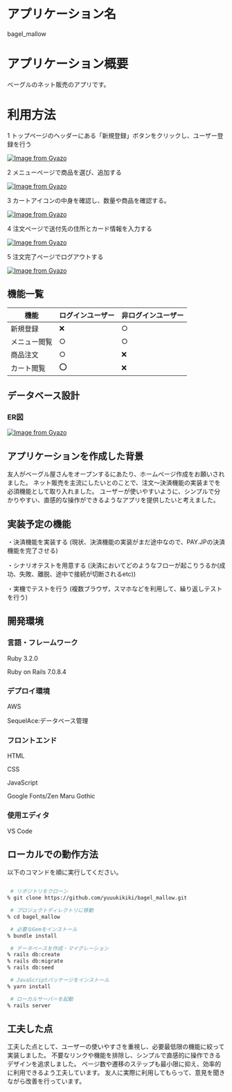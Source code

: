 # アプリケーション名
bagel_mallow

# アプリケーション概要
ベーグルのネット販売のアプリです。

# 利用方法

1 トップページのヘッダーにある「新規登録」ボタンをクリックし、ユーザー登録を行う

[![Image from Gyazo](https://i.gyazo.com/d8b8b1e405c405472177b8a0296d6076.gif)](https://gyazo.com/d8b8b1e405c405472177b8a0296d6076)

2 メニューページで商品を選び、追加する

[![Image from Gyazo](https://i.gyazo.com/4bec8c922afa33b4a7c3036b8c0e85ab.gif)](https://gyazo.com/4bec8c922afa33b4a7c3036b8c0e85ab)

3 カートアイコンの中身を確認し、数量や商品を確認する。

[![Image from Gyazo](https://i.gyazo.com/487d371963e672863c6687a489c1e2f5.gif)](https://gyazo.com/487d371963e672863c6687a489c1e2f5)

4 注文ページで送付先の住所とカード情報を入力する

[![Image from Gyazo](https://i.gyazo.com/63e9bb45e3e65ee7269e2397aa68948a.gif)](https://gyazo.com/63e9bb45e3e65ee7269e2397aa68948a)

5 注文完了ページでログアウトする

[![Image from Gyazo](https://i.gyazo.com/71a7c1479fd2ce1c58a63ea9a12c803f.gif)](https://gyazo.com/71a7c1479fd2ce1c58a63ea9a12c803f)

## 機能一覧

| 機能                         | ログインユーザー | 非ログインユーザー |
|------------------------------|------------------|--------------------|
| 新規登録                 | ❌              | ○                  |
| メニュー閲覧                   | ○                | ○                  |
| 商品注文                    | ○                | ❌               |
| カート閲覧                 | ⭕️              | ❌                  |

## データベース設計

### ER図

[![Image from Gyazo](https://i.gyazo.com/3f5c4435f84138cb1d83c16f35a5572a.png)](https://gyazo.com/3f5c4435f84138cb1d83c16f35a5572a)


## アプリケーションを作成した背景
友人がベーグル屋さんをオープンするにあたり、ホームページ作成をお願いされました。
ネット販売を主流にしたいとのことで、注文〜決済機能の実装までを必須機能として取り入れました。
ユーザーが使いやすいように、シンプルで分かりやすい、直感的な操作ができるようなアプリを提供したいと考えました。

## 実装予定の機能

・決済機能を実装する
(現状、決済機能の実装がまだ途中なので、PAY.JPの決済機能を完了させる)

・シナリオテストを用意する
  (決済においてどのようなフローが起こりうるか(成功、失敗、離脱、途中で接続が切断されるetc))

・実機でテストを行う
  (複数ブラウザ，スマホなどを利用して、繰り返しテストを行う)

## 開発環境
### 言語・フレームワーク

Ruby 3.2.0

Ruby on Rails 7.0.8.4

### デプロイ環境

AWS

SequelAce:データベース管理

### フロントエンド
HTML

CSS

JavaScript

Google Fonts/Zen Maru Gothic

### 使用エディタ
VS Code


## ローカルでの動作方法
以下のコマンドを順に実行してください。

```bash

 # リポジトリをクローン
% git clone https://github.com/yuuukikiki/bagel_mallow.git

 # プロジェクトディレクトリに移動
% cd bagel_mallow

 # 必要なGemをインストール
% bundle install

 # データベースを作成・マイグレーション
% rails db:create
% rails db:migrate
% rails db:seed

 # JavaScriptパッケージをインストール
% yarn install

 # ローカルサーバーを起動
% rails server

```


## 工夫した点
工夫した点として、ユーザーの使いやすさを重視し、必要最低限の機能に絞って実装しました。
不要なリンクや機能を排除し、シンプルで直感的に操作できるデザインを追求しました。
ページ数や遷移のステップも最小限に抑え、効率的に利用できるよう工夫しています。
友人に実際に利用してもらって、意見を聞きながら改善を行っています。